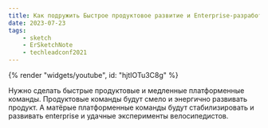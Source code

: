 ```yaml
---
title: Как подружить Быстрое продуктовое развитие и Enterprise-разработку
date: 2023-07-23
tags:
    - sketch
    - ErSketchNote
    - techleadconf2021
---
```


{% render "widgets/youtube",  id: "hjtIOTu3C8g" %}

Нужно сделать быстрые продуктовые и медленные платформенные команды. Продуктовые команды будут смело и энергично развивать продукт. А матёрые платформенные команды будут стабилизировать и развивать enterprise и удачные эксперименты велосипедистов.
